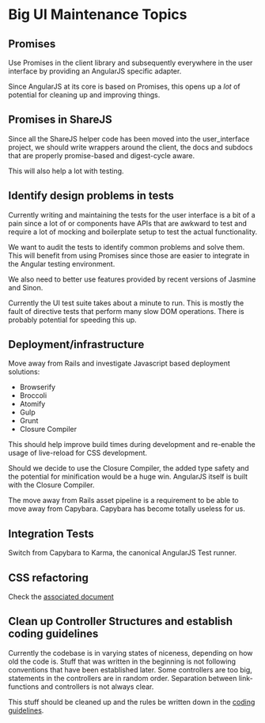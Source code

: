# Big UI Maintenance Topics

## Promises  
Use Promises in the client library and subsequently everywhere in the user interface by providing an AngularJS specific adapter.

Since AngularJS at its core is based on Promises, this opens up a _lot_ of potential for cleaning up and improving things.

## Promises in ShareJS
Since all the ShareJS helper code has been moved into the user_interface
project, we should write wrappers around the client, the docs and
subdocs that are properly promise-based and digest-cycle aware.

This will also help a lot with testing.

## Identify design problems in tests
Currently writing and maintaining the tests for the user interface is a bit of a pain since a lot of or components have APIs that are awkward to test and require a lot of mocking and boilerplate setup to test the actual functionality.

We want to audit the tests to identify common problems and solve them. This will benefit from using Promises since those are easier to integrate in the Angular testing environment.

We also need to better use features provided by recent versions of Jasmine and Sinon.

Currently the UI test suite takes about a minute to run. This is mostly the fault of directive tests that perform many slow DOM operations. There is probably potential for speeding this up.

## Deployment/infrastructure
Move away from Rails and investigate Javascript based deployment solutions:
- Browserify
- Broccoli
- Atomify
- Gulp
- Grunt
- Closure Compiler

This should help improve build times during development and re-enable the usage of live-reload for CSS development.

Should we decide to use the Closure Compiler, the added type safety and the potential for minification would be a huge win. AngularJS itself is built with the Closure Compiler.

The move away from Rails asset pipeline is a requirement to be able to move away from Capybara. Capybara has become totally useless for us.

## Integration Tests
Switch from Capybara to Karma, the canonical AngularJS Test runner.

## CSS refactoring
Check the [associated document](css_refactoring.md)

## Clean up Controller Structures and establish coding guidelines
Currently the codebase is in varying states of niceness, depending on
how old the code is. Stuff that was written in the beginning is not
following conventions that have been established later. Some controllers
are too big, statements in the controllers are in random order.
Separation between link-functions and controllers is not always clear.

This stuff should be cleaned up and the rules be written down in the
[coding guidelines](coding_guidelines.md).
